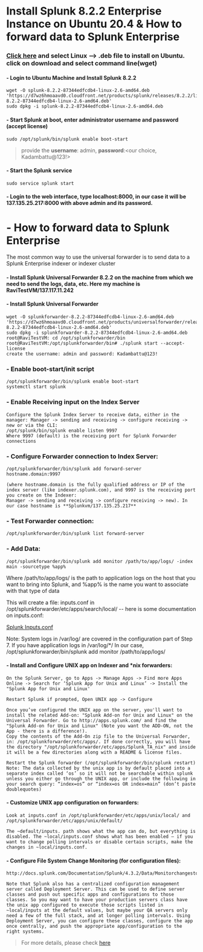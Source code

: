 # Install Splunk 8.2.2 Enterprise Instance on Ubuntu 20.4 & How to forward data to Splunk Enterprise
### [Click here](https://www.splunk.com/en_us/download/splunk-enterprise.html) and select Linux --> .deb file to install on Ubuntu. click on download and select command line(wget)
#### - Login to Ubuntu Machine and Install Splunk 8.2.2
```
wget -O splunk-8.2.2-87344edfcdb4-linux-2.6-amd64.deb 'https://d7wz6hmoaavd0.cloudfront.net/products/splunk/releases/8.2.2/linux/splunk-8.2.2-87344edfcdb4-linux-2.6-amd64.deb'
sudo dpkg -i splunk-8.2.2-87344edfcdb4-linux-2.6-amd64.deb
```
#### - Start Splunk at boot, enter administrator username and password (accept license)
```
sudo /opt/splunk/bin/splunk enable boot-start
```
> provide the **username**: admin, **password**:<our choice, Kadambattu@123!> 

#### - Start the Splunk service
```
sudo service splunk start
```
#### - Login to the web interface, type localhost:8000, in our case it will be 137.135.25.217:8000 with above admin and its password.

# - How to forward data to Splunk Enterprise
The most common way to use the universal forwarder is to send data to a Splunk Enterprise indexer or indexer cluster
#### - Install Splunk Universal Forwarder  8.2.2 on the machine from which we need to send the logs, data, etc. Here my machine is RaviTestVM/137.117.11.242

#### - Install Splunk Universal Forwarder
```
wget -O splunkforwarder-8.2.2-87344edfcdb4-linux-2.6-amd64.deb 'https://d7wz6hmoaavd0.cloudfront.net/products/universalforwarder/releases/8.2.2/linux/splunkforwarder-8.2.2-87344edfcdb4-linux-2.6-amd64.deb'
sudo dpkg -i splunkforwarder-8.2.2-87344edfcdb4-linux-2.6-amd64.deb
root@RaviTestVM: cd /opt/splunkforwarder/bin
root@RaviTestVM:/opt/splunkforwarder/bin# ./splunk start --accept-license
create the username: admin and password: Kadambattu@123!
```
### - Enable boot-start/init script
```
/opt/splunkforwarder/bin/splunk enable boot-start
systemctl start splunk
```
### - Enable Receiving input on the Index Server
```
Configure the Splunk Index Server to receive data, either in the manager: Manager -> sending and receiving -> configure receiving -> new or via the CLI:
/opt/splunk/bin/splunk enable listen 9997
Where 9997 (default) is the receiving port for Splunk Forwarder connections
```
### - Configure Forwarder connection to Index Server:
```
/opt/splunkforwarder/bin/splunk add forward-server hostname.domain:9997

(where hostname.domain is the fully qualified address or IP of the index server (like indexer.splunk.com), and 9997 is the receiving port you create on the Indexer:
Manager -> sending and receiving -> configure receiving -> new). In our case hostname is **Splunkvm/137.135.25.217**
```
### - Test Forwarder connection:
```
/opt/splunkforwarder/bin/splunk list forward-server
```
### - Add Data:
```
/opt/splunkforwarder/bin/splunk add monitor /path/to/app/logs/ -index main -sourcetype %app%
```
Where /path/to/app/logs/ is the path to application logs on the host that you want to bring into Splunk, and %app% is the name you want to associate with that type of data

This will create a file: inputs.conf in /opt/splunkforwarder/etc/apps/search/local/ -- here is some documentation on inputs.conf:

[Splunk Inputs.conf](http://docs.splunk.com/Documentation/Splunk/latest/admin/Inputsconf)

Note: System logs in /var/log/ are covered in the configuration part of Step 7. If you have application logs in /var/log/*/
In our case,
/opt/splunkforwarder/bin/splunk add monitor /path/to/app/logs/

#### - Install and Configure UNIX app on Indexer and *nix forwarders:
```
On the Splunk Server, go to Apps -> Manage Apps -> Find more Apps Online -> Search for ‘Splunk App for Unix and Linux’ -> Install the "Splunk App for Unix and Linux'

Restart Splunk if prompted, Open UNIX app -> Configure

Once you’ve configured the UNIX app on the server, you'll want to install the related Add-on: "Splunk Add-on for Unix and Linux" on the Universal Forwarder. Go to http://apps.splunk.com/ and find the "Splunk Add-on for Unix and Linux" (Note you want the ADD-ON, not the App - there is a difference!).
Copy the contents of the Add-On zip file to the Universal Forwarder, in: /opt/splunkforwarder/etc/apps/. If done correctly, you will have the directory "/opt/splunkforwarder/etc/apps/Splunk_TA_nix" and inside it will be a few directories along with a README & license files.

Restart the Splunk forwarder (/opt/splunkforwarder/bin/splunk restart)
Note: The data collected by the unix app is by default placed into a separate index called ‘os’ so it will not be searchable within splunk unless you either go through the UNIX app, or include the following in your search query: “index=os” or “index=os OR index=main” (don’t paste doublequotes)
```
#### - Customize UNIX app configuration on forwarders:
```
Look at inputs.conf in /opt/splunkforwarder/etc/apps/unix/local/ and /opt/splunkforwarder/etc/apps/unix/default/

The ~default/inputs. path shows what the app can do, but everything is disabled. The ~local/inputs.conf shows what has been enabled – if you want to change polling intervals or disable certain scripts, make the changes in ~local/inputs.conf.
```
#### - Configure File System Change Monitoring (for configuration files):
```
http://docs.splunk.com/Documentation/Splunk/4.3.2/Data/Monitorchangestoyourfilesystem

Note that Splunk also has a centralized configuration management server called Deployment Server. This can be used to define server classes and push out specific apps and configurations to those classes. So you may want to have your production servers class have the unix app configured to execute those scripts listed in ~local/inputs at the default values, but maybe your QA servers only need a few of the full stack, and at longer polling intervals. Using Deployment Server, you can configure these classes, configure the app once centrally, and push the appropriate app/configuration to the right systems.
```

> For more details, please check [here](https://community.splunk.com/t5/All-Apps-and-Add-ons/How-do-I-configure-a-Splunk-Forwarder-on-Linux/m-p/72078)
